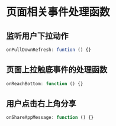 # 页面相关事件处理函数

## 监听用户下拉动作

``` js
onPullDownRefresh: funtion () {}
```

## 页面上拉触底事件的处理函数

``` js
onReachBottom: function () {}
```

## 用户点击右上角分享

``` js
onShareAppMessage: function () {}
```



